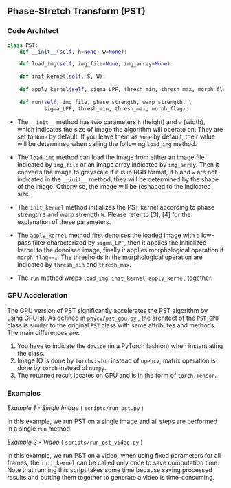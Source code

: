 ## Phase-Stretch Transform (PST)

### **Code Architect**

```python
class PST:
    def __init__(self, h=None, w=None):

    def load_img(self, img_file=None, img_array=None):

    def init_kernel(self, S, W):
    
    def apply_kernel(self, sigma_LPF, thresh_min, thresh_max, morph_flag):
    
    def run(self, img_file, phase_strength, warp_strength, \
            sigma_LPF, thresh_min, thresh_max, morph_flag):

```

* The `__init__` method has two parameters `h` (height) and `w` (width), which indicates the size of image the algorithm will operate on. They are set to `None` by default. If you leave them as `None` by default, their value will be determined when calling the following `load_img` method. 

* The `load_img` method can load the image from either an image file indicated by `img_file` or an image array indicated by `img_array`. Then it converts the image to greyscale if it is in RGB format, if `h` and `w` are not indicated in the `__init__` method, they will be determined by the shape of the image. Otherwise, the image will be reshaped to the indicated size.

* The `init_kernel` method initializes the PST kernel according to phase strength `S` and warp strength `W`. Please refer to [3], [4] for the explanation of these parameters.

* The `apply_kernel` method first denoises the loaded image with a low-pass filter characterized by `sigma_LPF`, then it applies the initialized kernel to the denoised image, finally it applies morphological operation if `morph_flag==1`. The thresholds in the morphological operation are indicated by `thresh_min` and `thresh_max`.

* The `run` method wraps `load_img`,  `init_kernel`,  `apply_kernel` together.

### **GPU Acceleration**

The GPU version of PST significantly accelerates the PST algorithm by using GPU(s). As defined in `phycv/pst_gpu.py` , the architect of the `PST_GPU` class is similar to the original `PST` class with same attributes and methods. The main differences are:

1. You have to indicate the `device` (in a PyTorch fashion) when instantiating the class.
2. Image IO is done by `torchvision` instead of `opencv`, matrix operation is done by `torch` instead of `numpy`.
3. The returned result locates on GPU and is in the form of `torch.Tensor`.

### **Examples**

*Example 1 - Single Image* ( `scripts/run_pst.py` )

In this example, we run PST on a single image and all steps are performed in a single `run` method.

*Example 2 - Video* ( `scripts/run_pst_video.py` )

In this example, we run PST on a video, when using fixed parameters for all frames, the `init_kernel` can be called only once to save computation time. Note that running this script takes some time because saving processed results and putting them together to generate a video is time-consuming.